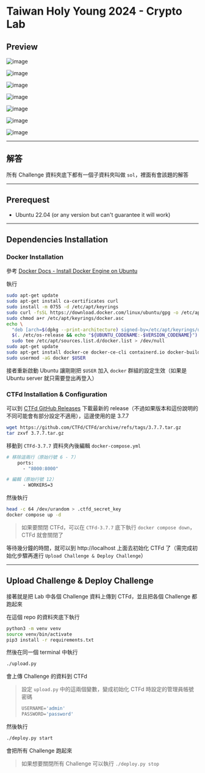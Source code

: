 # Taiwan Holy Young 2024 - Crypto Lab

## Preview

![image](images/image-0.png)

![image](images/image-1.png)

![image](images/image-2.png)

![image](images/image-3.png)

![image](images/image-4.png)

![image](images/image-5.png)

![image](images/image-6.png)

---

## 解答

所有 Challenge 資料夾底下都有一個子資料夾叫做 `sol`，裡面有會該題的解答

---

## Prerequest

- Ubuntu 22.04 (or any version but can't guarantee it will work)

---

## Dependencies Installation

### Docker Installation

參考 [Docker Docs - Install Docker Engine on Ubuntu](https://docs.docker.com/engine/install/ubuntu/#install-using-the-repository)

執行

```bash
sudo apt-get update
sudo apt-get install ca-certificates curl
sudo install -m 0755 -d /etc/apt/keyrings
sudo curl -fsSL https://download.docker.com/linux/ubuntu/gpg -o /etc/apt/keyrings/docker.asc
sudo chmod a+r /etc/apt/keyrings/docker.asc
echo \
  "deb [arch=$(dpkg --print-architecture) signed-by=/etc/apt/keyrings/docker.asc] https://download.docker.com/linux/ubuntu \
  $(. /etc/os-release && echo "${UBUNTU_CODENAME:-$VERSION_CODENAME}") stable" | \
  sudo tee /etc/apt/sources.list.d/docker.list > /dev/null
sudo apt-get update
sudo apt-get install docker-ce docker-ce-cli containerd.io docker-buildx-plugin docker-compose-plugin
sudo usermod -aG docker $USER
```

接者重新啟動 Ubuntu 讓剛剛把 `$USER` 加入 `docker` 群組的設定生效（如果是 Ubuntu server 就只需要登出再登入）

### CTFd Installation & Configuration

可以到 [CTFd GitHub Releases](https://github.com/CTFd/CTFd/releases) 下載最新的 release（不過如果版本和這份說明的不同可能會有部分設定不適用），這邊使用的是 3.7.7

```bash
wget https://github.com/CTFd/CTFd/archive/refs/tags/3.7.7.tar.gz
tar zxvf 3.7.7.tar.gz
```

移動到 `CTFd-3.7.7` 資料夾內後編輯 `docker-compose.yml`

```Dockerfile
# 移除這兩行（原始行號 6 - 7）
    ports:
      - "8000:8000"

# 編輯（原始行號 12）
      - WORKERS=3
```

然後執行

```bash
head -c 64 /dev/urandom > .ctfd_secret_key
docker compose up -d
```

> 如果要關閉 CTFd，可以在 `CTFd-3.7.7` 底下執行 `docker compose down`，CTFd 就會關閉了

等待幾分鐘的時間，就可以到 http://localhost 上面去初始化 CTFd 了（需完成初始化步驟再進行 `Upload Challenge & Deploy Challenge`）

---

## Upload Challenge & Deploy Challenge

接著就是把 Lab 中各個 Challenge 資料上傳到 CTFd，並且把各個 Challenge 都跑起來

在這個 repo 的資料夾底下執行

```bash
python3 -m venv venv
source venv/bin/activate
pip3 install -r requirements.txt
```

然後在同一個 terminal 中執行

```bash
./upload.py
```

會上傳 Challenge 的資料到 CTFd

> 設定 `upload.py` 中的這兩個變數，變成初始化 CTFd 時設定的管理員帳號密碼
> ```python
> USERNAME='admin'
> PASSWORD='password'
> ```

然後執行

```bash
./deploy.py start
```

會把所有 Challenge 跑起來

> 如果想要關閉所有 Challenge 可以執行 `./deploy.py stop`

